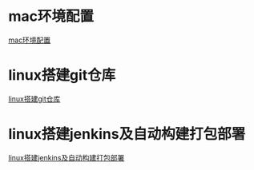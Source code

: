 # mac环境配置
<a href="https://github.com/noarter/mac/blob/master/mac%E7%8E%AF%E5%A2%83%E9%85%8D%E7%BD%AE">mac环境配置</a>
# linux搭建git仓库
<a href="https://github.com/noarter/mac/blob/master/Linux%E6%90%AD%E5%BB%BAgit%E4%BB%93%E5%BA%93">linux搭建git仓库</a>
# linux搭建jenkins及自动构建打包部署
<a href="https://github.com/noarter/mac/blob/master/linux%E6%90%AD%E5%BB%BAjenkins%E5%8F%8A%E8%87%AA%E5%8A%A8%E6%9E%84%E5%BB%BA%E9%83%A8%E7%BD%B2">linux搭建jenkins及自动构建打包部署</a>
